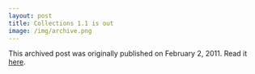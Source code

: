 ```yaml
---
layout: post
title: Collections 1.1 is out
image: /img/archive.png
---
```

This archived post was originally published on February 2, 2011. Read it [here](/alex.ciobanu.org/indexc31c.html).
